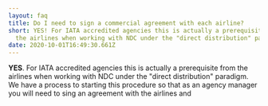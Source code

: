 ```yaml
---
layout: faq
title: Do I need to sign a commercial agreement with each airline?
short: YES! For IATA accredited agencies this is actually a prerequisite from
  the airlines when working with NDC under the "direct distribution" paradigm.
date: 2020-10-01T16:49:30.661Z
---
```

**YES**. For IATA accredited agencies this is actually a prerequisite from the airlines when working with NDC under the "direct distribution" paradigm.
We have a process to starting this procedure so that as an agency manager you will need to sing an agreement with the airlines and
